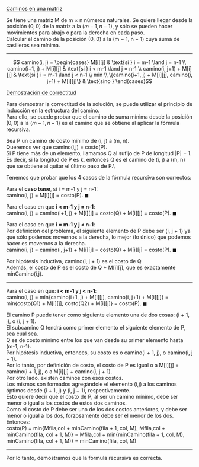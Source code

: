 <u>Caminos en una matriz</u>

Se tiene una matriz M de m × n números naturales. Se quiere llegar desde la posición $(0, 0)$ de la matriz a la $(m − 1, n − 1)$, y sólo se pueden hacer movimientos para abajo o para la derecha en cada paso.\
Calcular el camino de la posición (0, 0) a la (m − 1, n − 1) cuya suma de casilleros sea mínima.

---

$$ camino(i, j) =  \begin{cases} M[i][j] & \text{si } i = m-1 \land j = n-1 \\ camino(i+1, j) + M[i][j] & \text{si } i < m-1 \land j = n-1
\\ camino(i, j+1) + M[i][j] & \text{si } i = m-1 \land j < n-1 \\
min \\ \{camino(i+1, j) + M[i][j],
camino(i, j+1) + M[i][j]\} & \text{sino } \end{cases}$$

<u>Demostración de correctitud</u>

Para demostrar la correctitud de la solución, se puede utilizar el principio de inducción en la estructura del camino.\
Para ello, se puede probar que el camino de suma mínima desde la posición $(0, 0)$ a la $(m − 1, n − 1)$ es el camino que se obtiene al aplicar la fórmula recursiva.

Sea P un camino de costo mínimo de (i, j) a (m, n).\
Queremos ver que camino(i,j) = costo(P).\
Si P tiene más de un elemento, llamamos Q al sufijo de P de longitud |P| − 1.\
Es decir, si la longitud de P es k, entonces Q es el camino de (i, j) a (m, n) que se obtiene al quitar el último paso de P.\

Tenemos que probar que los 4 casos de la fórmula recursiva son correctos:

Para el **caso base**, si i = m-1 y j = n-1:\
camino(i, j) = M[i][j] = costo(P). $\blacksquare$

Para el caso en que **i < m-1 y j = n-1**:\
camino(i, j) = camino(i+1, j) + M[i][j] = costo(Q) + M[i][j] = costo(P). $\blacksquare$

Para el caso en que **i = m-1 y j < n-1**:\
Por definición del problema, el siguiente elemento de P debe ser (i, j + 1) ya que sólo podemos movernos a la derecha, lo mejor (lo único) que podemos hacer es movernos a la derecha.\
camino(i, j) = camino(i, j+1) + M[i][j] = costo(Q) + M[i][j] = costo(P). $\blacksquare$

Por hipótesis inductiva, camino(i, j + 1) es el costo de Q.\
Además, el costo de P es el costo de Q + M[i][j], que es exactamente
minCamino(i,j).

---

Para el caso en que: **i < m-1 y j < n-1**:\
camino(i, j) = min{camino(i+1, j) + M[i][j], camino(i, j+1) + M[i][j]} = min{costo(Q1) + M[i][j], costo(Q2) + M[i][j]} = costo(P). $\blacksquare$

El camino P puede tener como siguiente elemento una de dos cosas: (i + 1, j), o (i, j + 1).\
El subcamino Q tendrá como primer elemento el siguiente elemento de
P, sea cual sea.\
Q es de costo mínimo entre los que van desde su primer elemento hasta (m-1, n-1).\
Por hipótesis inductiva, entonces, su costo es o camino(i + 1, j), o
camino(i, j + 1).\
Por lo tanto, por definición de costo, el costo de P es igual o a M[i][j] + camino(i + 1, j), o
a M[i][j] + camino(i, j + 1).\
Por otro lado, existen caminos con esos costos.\
Los mismos son formados agregándole el elemento (i,j) a los caminos óptimos desde (i + 1, j) y (i, j + 1), respectivamente.\
Esto quiere decir que el costo de P, al ser un camino mínimo, debe ser menor o igual a los costos de estos dos caminos.\
Como el costo de P debe ser uno de los dos costos anteriores, y debe ser menor o igual a los dos, forzosamente debe ser el menor de los dos.\
Entonces:\
costo(P)
= min{Mfila,col + minCamino(fila + 1, col, M),
Mfila,col + minCamino(fila, col + 1, M)}
= Mfila,col + min{minCamino(fila + 1, col, M),
minCamino(fila, col + 1, M)}
= minCamino(fila, col, M)

---

Por lo tanto, demostramos que la fórmula recursiva es correcta.

